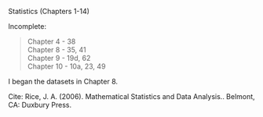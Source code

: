 Statistics (Chapters 1-14)

Incomplete: 
>Chapter 4 - 38\
>Chapter 8 - 35, 41\
>Chapter 9 - 19d, 62\
>Chapter 10 - 10a, 23, 49

I began the datasets in Chapter 8. 

Cite: Rice, J. A. (2006). Mathematical Statistics and Data Analysis.. Belmont, CA: Duxbury Press.
